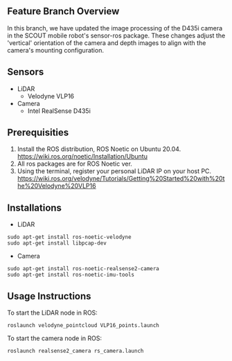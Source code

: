 ## Feature Branch Overview
In this branch, we have updated the image processing of the D435i camera in the SCOUT mobile robot's sensor-ros package. These changes adjust the 'vertical' orientation of the camera and depth images to align with the camera's mounting configuration.

## Sensors
* LiDAR
    * Velodyne VLP16
* Camera
    * Intel RealSense D435i

## Prerequisities
1. Install the ROS distribution, ROS Noetic on Ubuntu 20.04.<br/>
https://wiki.ros.org/noetic/Installation/Ubuntu
2. All ros packages are for ROS Noetic ver.
3. Using the terminal, register your personal LiDAR IP on your host PC. <br/>
https://wiki.ros.org/velodyne/Tutorials/Getting%20Started%20with%20the%20Velodyne%20VLP16


## Installations
* LiDAR
```
sudo apt-get install ros-noetic-velodyne
sudo apt-get install libpcap-dev
```
* Camera
```
sudo apt-get install ros-noetic-realsense2-camera
sudo apt-get install ros-noetic-imu-tools
```
## Usage Instructions
To start the LiDAR node in ROS:
```
roslaunch velodyne_pointcloud VLP16_points.launch
```
To start the camera node in ROS:
```
roslaunch realsense2_camera rs_camera.launch
```
